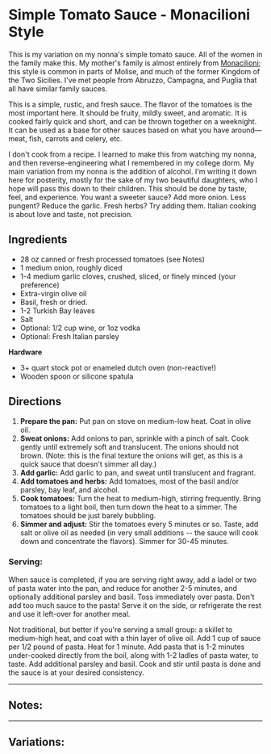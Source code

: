 # Simple Tomato Sauce - Monacilioni Style

This is my variation on my nonna's simple tomato sauce. All of the women in the family make this. My mother's family is almost entirely from [Monacilioni](https://en.wikipedia.org/wiki/Monacilioni); this style is common in parts of Molise, and much of the former Kingdom of the Two Sicilies. I've met people from Abruzzo, Campagna, and Puglia that all have similar family sauces. 

This is a simple, rustic, and fresh sauce. The flavor of the tomatoes is the most important here. It should be fruity, mildly sweet, and aromatic. It is cooked fairly quick and short, and can be thrown together on a weeknight. It can be used as a base for other sauces based on what you have around—meat, fish, carrots and celery, etc. 

I don't cook from a recipe. I learned to make this from watching my nonna, and then reverse-engineering what I remembered in my college dorm. My main variation from my nonna is the addition of alcohol. I'm writing it down here for posterity, mostly for the sake of my two beautiful daughters, who I hope will pass this down to their children. This should be done by taste, feel, and experience. You want a sweeter sauce? Add more onion. Less pungent? Reduce the garlic. Fresh herbs? Try adding them. Italian cooking is about love and taste, not precision. 

## Ingredients
- 28 oz canned or fresh processed tomatoes (see Notes)
- 1 medium onion, roughly diced
- 1-4 medium garlic cloves, crushed, sliced, or finely minced (your preference)
- Extra-virgin olive oil
- Basil, fresh or dried.
- 1-2 Turkish Bay leaves
- Salt
- Optional: 1/2 cup wine, or 1oz vodka
- Optional: Fresh Italian parsley

**Hardware**
- 3+ quart stock pot or enameled dutch oven (non-reactive!)
- Wooden spoon or silicone spatula

## Directions
1. **Prepare the pan:** Put pan on stove on medium-low heat. Coat in olive oil.
2. **Sweat onions:** Add onions to pan, sprinkle with a pinch of salt. Cook gently until extremely soft and translucent. The onions should not brown. (Note: this is the final texture the onions will get, as this is a quick sauce that doesn't simmer all day.)
3. **Add garlic:** Add garlic to pan, and sweat until translucent and fragrant.
4. **Add tomatoes and herbs:** Add tomatoes, most of the basil and/or parsley, bay leaf, and alcohol.
5. **Cook tomatoes:** Turn the heat to medium-high, stirring frequently. Bring tomatoes to a light boil, then turn down the heat to a simmer. The tomatoes should be just barely bubbling.
6. **Simmer and adjust:** Stir the tomatoes every 5 minutes or so. Taste, add salt or olive oil as needed (in very small additions -- the sauce will cook down and concentrate the flavors). Simmer for 30-45 minutes.

### Serving:

When sauce is completed, if you are serving right away, add a ladel or two of pasta water into the pan, and reduce for another 2-5 minutes, and optionally additional parsley and basil. Toss immediately over pasta. Don't add too much sauce to the pasta! Serve it on the side, or refrigerate the rest and use it left-over for another meal.

Not traditional, but better if you're serving a small group: a skillet to medium-high heat, and coat with a thin layer of olive oil. Add 1 cup of sauce per 1/2 pound of pasta. Heat for 1 minute. Add pasta that is 1-2 minutes under-cooked directly from the boil, along with 1-2 ladles of pasta water, to taste. Add additional parsley and basil. Cook and stir until pasta is done and the sauce is at your desired consistency. 

* * *

## Notes:

* * *

## Variations:

